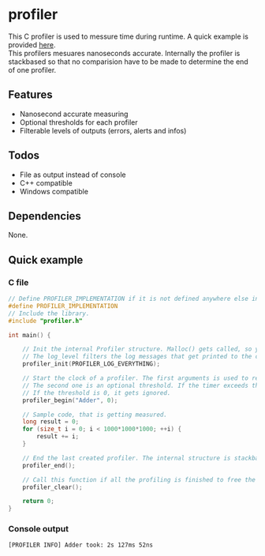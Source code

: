 # profiler

This C profiler is used to messure time during runtime. A quick example is provided [here](#quick-example).  
This profilers mesuares nanoseconds accurate. Internally the profiler is stackbased so that no comparision have to be made to determine the end of one profiler.

## Features

- Nanosecond accurate measuring
- Optional thresholds for each profiler
- Filterable levels of outputs (errors, alerts and infos)

## Todos

- File as output instead of console
- C++ compatible
- Windows compatible

## Dependencies

None.

## Quick example

### C file

```c
// Define PROFILER_IMPLEMENTATION if it is not defined anywhere else in your project.
#define PROFILER_IMPLEMENTATION
// Include the library.
#include "profiler.h"

int main() {

    // Init the internal Profiler structure. Malloc() gets called, so you need to call clear_profilers() to avoid memory leakage.
    // The log_level filters the log messages that get printed to the console.
    profiler_init(PROFILER_LOG_EVERYTHING);

    // Start the clock of a profiler. The first arguments is used to reference this profiler.
    // The second one is an optional threshold. If the timer exceeds the threshold, the log_level is of type PROFILER_LOG_ALERT instead of PROFILER_LOG_INFO.
    // If the threshold is 0, it gets ignored.
    profiler_begin("Adder", 0);

    // Sample code, that is getting measured.
    long result = 0;
    for (size_t i = 0; i < 1000*1000*1000; ++i) {
        result += i;
    }

    // End the last created profiler. The internal structure is stackbased, so that no comparisons have to be made for more optimal performance.
    profiler_end();

    // Call this function if all the profiling is finished to free the memory allocated by init_profilers().
    profiler_clear();

    return 0;
}
```

### Console output

```
[PROFILER INFO] Adder took: 2s 127ms 52ns
```